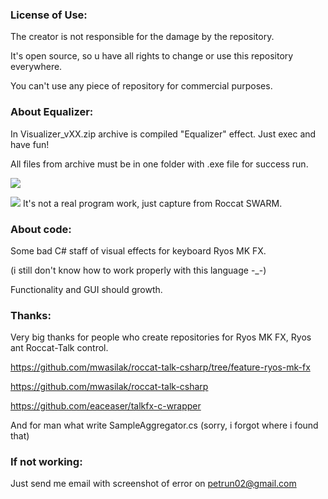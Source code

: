 ### License of Use:
  The creator is not responsible for the damage by the repository.
  
  It's open source, so u have all rights to change or use this repository everywhere.
  
  You can't use any piece of repository for commercial purposes.

### About Equalizer:
  In Visualizer_vXX.zip archive is compiled "Equalizer" effect. Just exec and have fun!
  
  All files from archive must be in one folder with .exe file for success run.
  
  ![](https://github.com/Gig4but/RyosMKFXVisualizer/blob/master/Visualizer.png)
  
  ![](https://github.com/Gig4but/RyosMKFXVisualizer/blob/master/Equailizer.gif)
  It's not a real program work, just capture from Roccat SWARM.

### About code:
  Some bad C# staff of visual effects for keyboard Ryos MK FX.
  
  (i still don't know how to work properly with this language -_-)
  
  Functionality and GUI should growth.

### Thanks:
  Very big thanks for people who create repositories for Ryos MK FX, Ryos ant Roccat-Talk control.
  
  https://github.com/mwasilak/roccat-talk-csharp/tree/feature-ryos-mk-fx
  
  https://github.com/mwasilak/roccat-talk-csharp
  
  https://github.com/eaceaser/talkfx-c-wrapper
  
  And for man what write SampleAggregator.cs (sorry, i forgot where i found that)
  
### If not working:
  
  Just send me email with screenshot of error on petrun02@gmail.com
